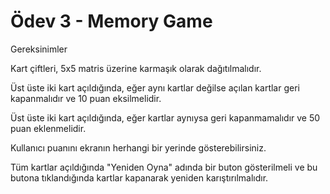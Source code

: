 # Ödev 3 - Memory Game

Gereksinimler

Kart çiftleri, 5x5 matris üzerine karmaşık olarak dağıtılmalıdır.

Üst üste iki kart açıldığında, eğer aynı kartlar değilse açılan kartlar geri kapanmalıdır ve 10 puan eksilmelidir.

Üst üste iki kart açıldığında, eğer kartlar aynıysa geri kapanmamalıdır ve 50 puan eklenmelidir.

Kullanıcı puanını ekranın herhangi bir yerinde gösterebilirsiniz.

Tüm kartlar açıldığında "Yeniden Oyna" adında bir buton gösterilmeli ve bu butona tıklandığında kartlar kapanarak yeniden karıştırılmalıdır.
